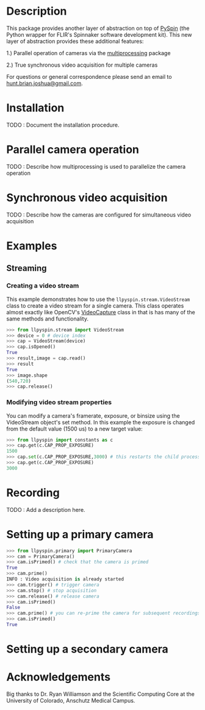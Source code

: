# Description #
This package provides another layer of abstraction on top of [PySpin](https://www.flir.com/products/spinnaker-sdk/) (the Python wrapper for FLIR's Spinnaker software development kit). This new layer of abstraction provides these additional features:

1.) Parallel operation of cameras via the [multiprocessing](https://docs.python.org/2/library/multiprocessing.html) package

2.) True synchronous video acquisition for multiple cameras

For questions or general correspondence please send an email to hunt.brian.joshua@gmail.com.

# Installation #
TODO : Document the installation procedure.

# Parallel camera operation #
TODO : Describe how multiprocessing is used to parallelize the camera operation

# Synchronous video acquisition #
TODO : Describe how the cameras are configured for simultaneous video acquisition

# Examples #
## Streaming ##
### Creating a video stream ###
This example demonstrates how to use the `llpyspin.stream.VideoStream` class to create a video stream for a single camera. This class operates almost exactly like OpenCV's [VideoCapture](https://docs.opencv.org/3.4/d8/dfe/classcv_1_1VideoCapture.html) class in that is has many of the same methods and functionality.

```python
>>> from llpyspin.stream import VideoStream
>>> device = 0 # device index
>>> cap = VideoStream(device)
>>> cap.isOpened()
True
>>> result,image = cap.read()
>>> result
True
>>> image.shape
(540,720)
>>> cap.release()
```

### Modifying video stream properties ###
You can modify a camera's framerate, exposure, or binsize using the VideoStream object's set method. In this example the exposure is changed from the default value (1500 us) to a new target value:

``` python
>>> from llpyspin import constants as c
>>> cap.get(c.CAP_PROP_EXPOSURE)
1500
>>> cap.set(c.CAP_PROP_EXPOSURE,3000) # this restarts the child process
>>> cap.get(c.CAP_PROP_EXPOSURE)
3000
```

# Recording #
TODO : Add a description here.

# Setting up a primary camera #
```python
>>> from llpyspin.primary import PrimaryCamera
>>> cam = PrimaryCamera()
>>> cam.isPrimed() # check that the camera is primed
True
>>> cam.prime()
INFO : Video acquisition is already started
>>> cam.trigger() # trigger camera
>>> cam.stop() # stop acquisition
>>> cam.release() # release camera
>>> cam.isPrimed()
False
>>> cam.prime() # you can re-prime the camera for subsequent recordings
>>> cam.isPrimed()
True
```

# Setting up a secondary camera #

# Acknowledgements #
Big thanks to Dr. Ryan Williamson and the Scientific Computing Core at the University of Colorado, Anschutz Medical Campus.
